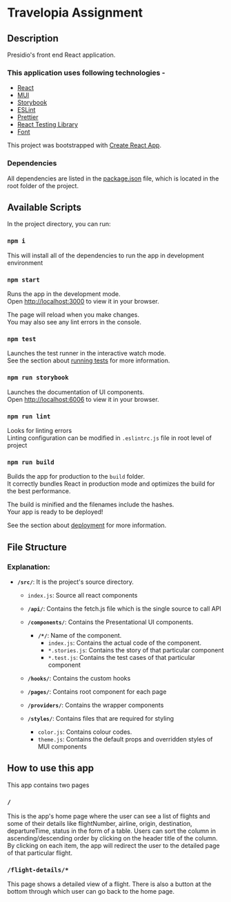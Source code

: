 # Travelopia Assignment

## Description

Presidio's front end React application.

### This application uses following technologies -

- [React](https://reactjs.org/)
- [MUI](https://mui.com/material-ui/getting-started/overview/)
- [Storybook](https://storybook.js.org/)
- [ESLint](https://eslint.org/)
- [Prettier](https://prettier.io/)
- [React Testing Library](https://testing-library.com/)
- [Font](https://fonts.google.com/specimen/Rubik)

This project was bootstrapped with [Create React App](https://github.com/facebook/create-react-app).

### Dependencies

All dependencies are listed in the [package.json](https://gitlab.t-3.com/presidio/presidio-web/-/blob/development/package.json) file, which is located in the root folder of the project.

## Available Scripts

In the project directory, you can run:

### `npm i`

This will install all of the dependencies to run the app in development environment

### `npm start`

Runs the app in the development mode.\
Open [http://localhost:3000](http://localhost:3000) to view it in your browser.

The page will reload when you make changes.\
You may also see any lint errors in the console.

### `npm test`

Launches the test runner in the interactive watch mode.\
See the section about [running tests](https://facebook.github.io/create-react-app/docs/running-tests) for more information.

### `npm run storybook`

Launches the documentation of UI components.\
Open [http://localhost:6006](http://localhost:6006) to view it in your browser.

### `npm run lint`

Looks for linting errors\
Linting configuration can be modified in `.eslintrc.js` file in root level of project

### `npm run build`

Builds the app for production to the `build` folder.\
It correctly bundles React in production mode and optimizes the build for the best performance.

The build is minified and the filenames include the hashes.\
Your app is ready to be deployed!

See the section about [deployment](https://facebook.github.io/create-react-app/docs/deployment) for more information.

## File Structure

### Explanation:

- **`/src/`**: It is the project's source directory.
  - `index.js`: Source all react components
  - **`/api/`**: Contains the fetch.js file which is the single source to call API
  - **`/components/`**: Contains the Presentational UI components.
     - **`/*/`**: Name of the component.
       - `index.js`: Contains the actual code of the component.
       - `*.stories.js`: Contains the story of that particular component
       - `*.test.js`: Contains the test cases of that particular component
      
  - **`/hooks/`**: Contains the custom hooks
  - **`/pages/`**: Contains root component for each page
  - **`/providers/`**: Contains the wrapper components
  - **`/styles/`**: Contains files that are required for styling
      - `color.js`: Contains colour codes.
      - `theme.js`: Contains the default props and overridden styles of MUI components

## How to use this app

This app contains two pages

### `/` 

This is the app's home page where the user can see a list of flights and some of their details like flightNumber, airline, origin, destination, departureTime, status in the form of a table. Users can sort the column in ascending/descending order by clicking on the header title of the column. By clicking on each item, the app will redirect the user to the detailed page of that particular flight.

### `/flight-details/*`

This page shows a detailed view of a flight. There is also a button at the bottom through which user can go back to the home page.